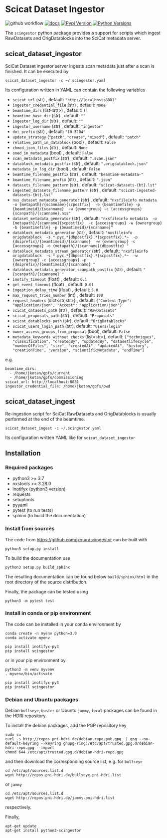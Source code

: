 # Scicat Dataset Ingestor

![github workflow](https://github.com/jkotan/scingestor/actions/workflows/tests.yml/badge.svg) [![docs](https://img.shields.io/badge/Documentation-webpages-ADD8E6.svg)](https://jkotan.github.io/scingestor/index.html) [![Pypi Version](https://img.shields.io/pypi/v/scingestor.svg)](https://pypi.python.org/pypi/scingestor) [![Python Versions](https://img.shields.io/pypi/pyversions/scingestor.svg)](https://pypi.python.org/pypi/scingestor/)

The `scingestor` python package provides a support for scripts which ingest RawDatasets and OrigDatablocks into the SciCat metadata server.

## scicat_dataset_ingestor
SciCat Dataset ingestor server ingests scan metadata just after a scan is finished. It can be executed by

```
scicat_dataset_ingestor -c ~/.scingestor.yaml
```
Its configuration written in YAML can contain the following variables
* `scicat_url` (str) , default: `"http://localhost:8881"`
* `ingestor_credential_file` (str) , default: `None`
* `beamtime_dirs` (list\<str\>) , default: `[]`
* `beamtime_base_dir` (str) , default: `""`
* `ingestor_log_dir` (str) , default: `""`
* `ingestor_username` (str) , default: `"ingestor"`
* `doi_prefix` (str) , default: `"10.3204"`
* `update_strategy` (`"patch"`, `"create"`, `"mixed"`) , default: `"patch"`
* `relative_path_in_datablock` (bool) , default: `False`
* `chmod_json_files` (str) , default: `None`
* `oned_in_metadata` (bool) , default: `False`
* `scan_metadata_postfix` (str) , default: `".scan.json"`
* `datablock_metadata_postfix` (str) , default: `".origdatablock.json"`
* `metadata_in_log_dir` (bool) , default: `False`
* `beamtime_filename_postfix` (str) , default: `"beamtime-metadata-"`
* `beamtime_filename_prefix` (str) , default: `".json"`
* `datasets_filename_pattern` (str) , default: `"scicat-datasets-{bt}.lst"`
* `ingested_datasets_filename_pattern` (str) , default: `"scicat-ingested-datasets-{bt}.lst"`
* `nxs_dataset_metadata_generator` (str) , default: `"nxsfileinfo metadata  -o {metapath}/{scanname}{scpostfix}  -b {beamtimefile} -p {beamtimeid}/{scanname}  -w {ownergroup} -c {accessgroups} {scanpath}/{scanname}.nxs"`
* `dataset_metadata_generator` (str) , default: `"nxsfileinfo metadata  -o {metapath}/{scanname}{scpostfix}  -c {accessgroups} -w {ownergroup} -b {beamtimefile} -p {beamtimeid}/{scanname}"`
* `datablock_metadata_generator` (str) , default: `"nxsfileinfo origdatablock  -s *.pyc,*{dbpostfix},*{scpostfix},*~  -p {doiprefix}/{beamtimeid}/{scanname}  -w {ownergroup} -c {accessgroups} -o {metapath}/{scanname}{dbpostfix} "`
* `datablock_metadata_stream_generator` (str) , default: `"nxsfileinfo origdatablock  -s *.pyc,*{dbpostfix},*{scpostfix},*~  -w {ownergroup} -c {accessgroups} -p {doiprefix}/{beamtimeid}/{scanname} "`
* `datablock_metadata_generator_scanpath_postfix` (str) , default: `" {scanpath}/{scanname} "`
* `inotify_timeout` (float) , default: `0.1`
* `get_event_timeout` (float) , default: `0.01`
* `ingestion_delay_time` (float) , default: `5.0`
* `max_request_tries_number` (int) , default: `100`
* `request_headers` (dict\<str,str\>) , default: `{"Content-Type": "application/json", "Accept": "application/json"}`
* `scicat_datasets_path` (str) , default: `"RawDatasets"`
* `scicat_proposals_path` (str) , default: `"Proposals"`
* `scicat_datablocks_path` (str), default: `"OrigDatablocks"`
* `scicat_users_login_path` (str), default: `"Users/login"`
* `owner_access_groups_from_proposal` (bool), default: `False`
* `metadata_keywords_without_checks` (list\<str\>), default: `["techniques", "classification", "createdBy", "updatedBy", "datasetlifecycle", "numberOfFiles", "size", "createdAt", "updatedAt", "history", "creationTime", "version", "scientificMetadata", "endTime"]`

e.g.
```
beamtime_dirs:
  - /home/jkotan/gpfs/current
  - /home/jkotan/gpfs/commissioning
scicat_url: http://localhost:8881
ingestor_credential_file: /home/jkotan/gpfs/pwd
```

## scicat_dataset_ingest

Re-ingestion script for SciCat RawDatasets and OrigDatablocks is usually performed at the end of the beamtime.
```
scicat_dataset_ingest -c ~/.scingestor.yaml
```
Its configuration written YAML like for `scicat_dataset_ingestor`
## Installation

### Required packages

* python3 >= 3.7
* nxstools >= 3.28.0
* inotifyx (python3 version)
* requests
* setuptools
* pyyaml
* pytest (to run tests)
* sphinx (to build the documentation)


### Install from sources

The code from https://github.com/jkotan/scingestor can be built with

```
python3 setup.py install
```


To build the documentation use

```
python3 setup.py build_sphinx
```

The resulting documentation can be found below `build/sphinx/html` in the root
directory of the source distribution.

Finally, the package can be tested using

```
python3 -m pytest test
```

### Install in conda or pip environment

The code can be installed in your conda environment by
```
conda create -n myenv python=3.9
conda activate myenv

pip install inotifyx-py3
pip install scingestor
```

or in your pip environment by
```
python3 -m venv myvenv
. myvenv/bin/activate

pip install inotifyx-py3
pip install scingestor
```


### Debian and Ubuntu packages

Debian  `bullseye`, `buster`  or Ubuntu  `jammy`, `focal` packages can be found in the HDRI repository.

To install the debian packages, add the PGP repository key

```
sudo su
curl -s http://repos.pni-hdri.de/debian_repo.pub.gpg  | gpg --no-default-keyring --keyring gnupg-ring:/etc/apt/trusted.gpg.d/debian-hdri-repo.gpg --import
chmod 644 /etc/apt/trusted.gpg.d/debian-hdri-repo.gpg
```

and then download the corresponding source list, e.g.
for `bullseye`

```
cd /etc/apt/sources.list.d
wget http://repos.pni-hdri.de/bullseye-pni-hdri.list
```

or `jammy`

```
cd /etc/apt/sources.list.d
wget http://repos.pni-hdri.de/jammy-pni-hdri.list
```
respectively.

Finally,

```
apt-get update
apt-get install python3-scingestor
```
